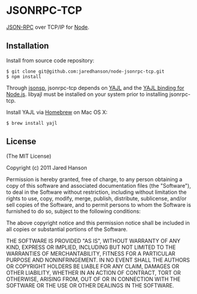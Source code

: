 # JSONRPC-TCP

[JSON-RPC](http://json-rpc.org/) over TCP/IP for [Node](http://nodejs.org).

## Installation

Install from source code repository:

    $ git clone git@github.com:jaredhanson/node-jsonrpc-tcp.git
    $ npm install

Through [jsonsp](https://github.com/jaredhanson/node-jsonsp), jsonrpc-tcp
depends on [YAJL](http://lloyd.github.com/yajl/) and the
[YAJL binding for Node.js](https://github.com/vibornoff/node-yajl).  libyajl
must be installed on your system prior to installing jsonrpc-tcp.

Install YAJL via [Homebrew](http://mxcl.github.com/homebrew/) on Mac OS X:

    $ brew install yajl

## License

(The MIT License)

Copyright (c) 2011 Jared Hanson

Permission is hereby granted, free of charge, to any person obtaining a copy of
this software and associated documentation files (the "Software"), to deal in
the Software without restriction, including without limitation the rights to
use, copy, modify, merge, publish, distribute, sublicense, and/or sell copies of
the Software, and to permit persons to whom the Software is furnished to do so,
subject to the following conditions:

The above copyright notice and this permission notice shall be included in all
copies or substantial portions of the Software.

THE SOFTWARE IS PROVIDED "AS IS", WITHOUT WARRANTY OF ANY KIND, EXPRESS OR
IMPLIED, INCLUDING BUT NOT LIMITED TO THE WARRANTIES OF MERCHANTABILITY, FITNESS
FOR A PARTICULAR PURPOSE AND NONINFRINGEMENT. IN NO EVENT SHALL THE AUTHORS OR
COPYRIGHT HOLDERS BE LIABLE FOR ANY CLAIM, DAMAGES OR OTHER LIABILITY, WHETHER
IN AN ACTION OF CONTRACT, TORT OR OTHERWISE, ARISING FROM, OUT OF OR IN
CONNECTION WITH THE SOFTWARE OR THE USE OR OTHER DEALINGS IN THE SOFTWARE.
